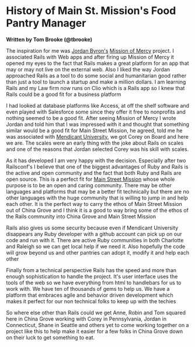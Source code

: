 # History of Main St. Mission's Food Pantry Manager

__Written by Tom Brooke (@tbrooke)__

The inspiration for me was [Jordan Byron's][jb]
[Mission of Mercy][mom] project. I associated Rails with Web
apps and after firing up Mission of Mercy it opened my eyes to the fact
that Rails makes a great platform for an app that may or may not live on
the external web. Also I liked the way Jordan approached Rails as a tool to
do some social and humanitarian good rather than just a tool to launch a
startup and make a  million dollars. I am learning Rails and my Law firm
now runs on Clio which is a Rails app so I knew that Rails could be a good
fit for a business platform

I had looked at database platforms like Access, at off the shelf software
and even played with Salesforce some since they offer it free to nonprofits
and nothing seemed to be a good fit. After seeing Mission of Mercy I wrote
Jordan and told him that I was impressed with it and thought that something
similar would be a good fit for Main Street Mission, he agreed, told me he
was associated with [Mendicant University][mu], we got Corey on Board and here
we are. The scales were an early thing with the joke about Rails on scales and
one of the reasons that Jordan selected Corey was his skill with scales.

As it has developed I am very happy with the decision. Especially after two
Railsconf's I believe that one of the biggest advantages of Ruby and Rails
is the active and open community and the fact that both Ruby and Rails are
open source. This is a perfect fit for [Main Street Mission][msm] whose whole
purpose is to be an open and caring community. There may be other languages
and platforms that may be a better fit technically but there are no other
languages with the huge community that is willing to jump in and help each
other. It is the perfect way to carry the ethos of Main Street Mission out
of China Grove and I think it is a good to way bring some of the ethos of
the Rails community into China Grove and Main Street Mission

Rails also gives us some security because even if Mendicant University
disappears any Ruby developer with a github account can pick up
on our code and run with it. There are active Ruby communities in both
Charlotte and Raleigh so we can get local help if we need it. Also
hopefully the code will grow beyond us and other pantries can adopt it,
modify it and help each other

Finally from a technical perspective Rails has the speed and more than
enough sophistication to handle the project. It's user interface uses the
tools of the web so we have everything from html to handlebars for us to
work with.  We have ten of thousands of gems to help us. We have a platform
that embraces agile and behavior driven development which makes it perfect
for our non technical folks to keep up with the techies

So where else other than Rails could we get Anne, Robin and Tom squared
here in China Grove working with Corey in Pennsylvania, Jordan in Connecticut,
Shane in Seattle and others yet to come working together on a project like
this to help make it easier for a few folks in China Grove down on their
luck to get something to eat.

[jb]: http://jordanbyron.com
[mom]: https://github.com/mission-of-mercy/mission-of-mercy#readme
[msm]: http://msm2.webvanta.com/
[mu]: http://mendicantuniversity.org